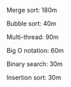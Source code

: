 Merge sort:     180m

Bubble sort:    40m

Multi-thread:   90m

Big O notation: 60m

Binary search:  30m

Insertion sort: 30m
